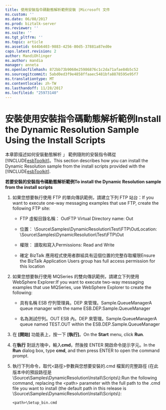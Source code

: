 ```yaml
---
title: 使用安裝指令碼動態解析範例安裝 |Microsoft 文件
ms.custom: ''
ms.date: 06/08/2017
ms.prod: biztalk-server
ms.reviewer: ''
ms.suite: ''
ms.tgt_pltfrm: ''
ms.topic: article
ms.assetid: 644b6403-9883-4256-80d5-37881a87ed0e
caps.latest.revision: 2
author: MandiOhlinger
ms.author: mandia
manager: anneta
ms.openlocfilehash: 872bb73b9060e25986876c1c2da71afae84b5c52
ms.sourcegitcommit: 5abd0ed3f9e4858ffaaec5481bfa8878595e95f7
ms.translationtype: MT
ms.contentlocale: zh-TW
ms.lasthandoff: 11/28/2017
ms.locfileid: "25973140"
---
```

# <a name="install-the-dynamic-resolution-sample-using-the-install-scripts"></a><span data-ttu-id="d2526-102">安裝使用安裝指令碼動態解析範例</span><span class="sxs-lookup"><span data-stu-id="d2526-102">Install the Dynamic Resolution Sample Using the Install Scripts</span></span>
<span data-ttu-id="d2526-103">本章節描述如何安裝動態解析 」 範例隨附的安裝指令碼從[!INCLUDE[esbToolkit](../includes/esbtoolkit-md.md)]。</span><span class="sxs-lookup"><span data-stu-id="d2526-103">This section describes how you can install the Dynamic Resolution sample from the install scripts provided with the [!INCLUDE[esbToolkit](../includes/esbtoolkit-md.md)].</span></span>  
  
 <span data-ttu-id="d2526-104">**若要安裝的安裝指令碼動態解析範例**</span><span class="sxs-lookup"><span data-stu-id="d2526-104">**To install the Dynamic Resolution sample from the install scripts**</span></span>  
  
1.  <span data-ttu-id="d2526-105">如果您想要執行使用 FTP 的單向傳訊範例，請建立下列 FTP 站台：</span><span class="sxs-lookup"><span data-stu-id="d2526-105">If you want to execute one-way messaging examples that use FTP, create the following FTP site:</span></span>  
  
    -   <span data-ttu-id="d2526-106">FTP 虛擬目錄名稱： Out</span><span class="sxs-lookup"><span data-stu-id="d2526-106">FTP Virtual Directory name: Out</span></span>  
  
    -   <span data-ttu-id="d2526-107">位置： \Source\Samples\DynamicResolution\Test\FTP\Out</span><span class="sxs-lookup"><span data-stu-id="d2526-107">Location: \Source\Samples\DynamicResolution\Test\FTP\Out</span></span>  
  
    -   <span data-ttu-id="d2526-108">權限： 讀取和寫入</span><span class="sxs-lookup"><span data-stu-id="d2526-108">Permissions: Read and Write</span></span>  
  
    -   <span data-ttu-id="d2526-109">確定 BizTalk 應用程式使用者群組具有這個位置的完整存取權限</span><span class="sxs-lookup"><span data-stu-id="d2526-109">Ensure the BizTalk Application Users group has full access permission for this location</span></span>  
  
2.  <span data-ttu-id="d2526-110">如果您想要執行使用 MQSeries 的雙向傳訊範例，請建立下列使用 WebSphere Explorer:</span><span class="sxs-lookup"><span data-stu-id="d2526-110">If you want to execute two-way messaging examples that use MQSeries, use WebSphere Explorer to create the following:</span></span>  
  
    -   <span data-ttu-id="d2526-111">具有名稱 ESB 佇列管理員。DEP 來管理。Sample.QueueManager</span><span class="sxs-lookup"><span data-stu-id="d2526-111">A queue manager with the name ESB.DEP.Sample.QueueManager</span></span>  
  
    -   <span data-ttu-id="d2526-112">名為測試佇列。OUT ESB 內。DEP 來管理。Sample.QueueManager</span><span class="sxs-lookup"><span data-stu-id="d2526-112">A queue named TEST.OUT within the ESB.DEP.Sample.QueueManager</span></span>  
  
3.  <span data-ttu-id="d2526-113">在 **[開始]** 功能表上，按一下 **[執行]**。</span><span class="sxs-lookup"><span data-stu-id="d2526-113">On the **Start** menu, click **Run**.</span></span>  
  
4.  <span data-ttu-id="d2526-114">在**執行** 對話方塊中，輸入**cmd**，然後按 ENTER 開啟命令提示字元。</span><span class="sxs-lookup"><span data-stu-id="d2526-114">In the **Run** dialog box, type **cmd**, and then press ENTER to open the command prompt.</span></span>  
  
5.  <span data-ttu-id="d2526-115">執行下列命令，取代\<路徑\>參數與您想要安裝的.cmd 檔案的完整路徑 (在此版本中的預設路徑是 \Source\Samples\DynamicResolution\Install\Scripts\\):</span><span class="sxs-lookup"><span data-stu-id="d2526-115">Run the following command, replacing the \<path\> parameter with the full path to the .cmd file you want to install (the default path in this release is \Source\Samples\DynamicResolution\Install\Scripts\\):</span></span>  
  
    ```  
    <path>\Setup_bin.cmd  
    ```